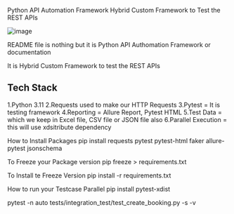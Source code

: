 
Python API Automation Framework
Hybrid Custom Framework to Test the REST APIs


![image](https://github.com/SaniaMehan/Py1xAPIAutomation/assets/147236996/0fe8fa33-c892-497d-af22-cfc379c20957)
















README file is nothing but it is Python API Authomation Framework or
documentation

It is Hybrid Custom Framework to test the REST APIs

## Tech Stack

1.Python 3.11
2.Requests used to make our HTTP Requests
3.Pytest = It is testing framework
4.Reporting = Allure Report, Pytest HTML
5.Test Data = which we keep in Excel file, CSV file or JSON file also
6.Parallel Execution = this will use xdsitribute dependency


How to Install Packages
pip install requests pytest pytest-html faker allure-pytest jsonschema

To Freeze your Package version
pip freeze > requirements.txt

To Install te Freeze Version
pip install -r requirements.txt

How to run your Testcase Parallel
pip install pytest-xdist

pytest -n auto tests/integration_test/test_create_booking.py -s -v 

